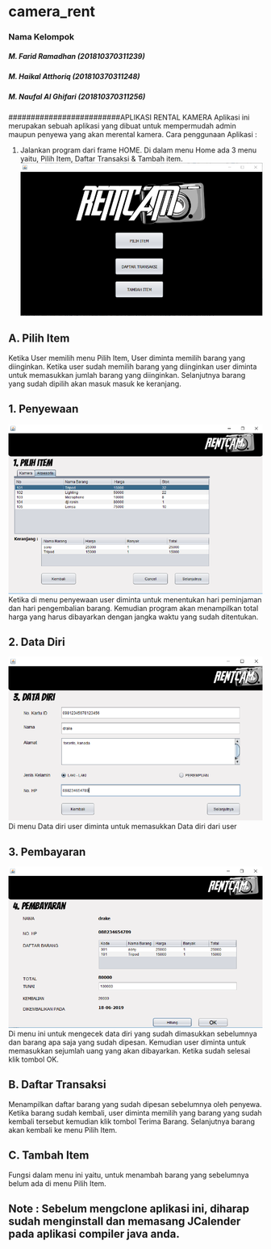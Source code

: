 # camera_rent
### Nama Kelompok
##### M. Farid Ramadhan      (201810370311239)
##### M. Haikal Atthoriq     (201810370311248)
##### M. Naufal Al Ghifari   (201810370311256)
#########################APLIKASI RENTAL KAMERA
Aplikasi ini merupakan sebuah aplikasi yang dibuat untuk mempermudah admin maupun penyewa yang akan merental kamera. 
Cara penggunaan Aplikasi : 
1. Jalankan program dari frame HOME. Di dalam menu Home ada 3 menu yaitu, Pilih Item, Daftar Transaksi & Tambah item.
![Screenshot 1](https://github.com/haikalatth/camera_rent/blob/master/1.PNG)

 ## A. Pilih Item
   Ketika User memilih menu Pilih Item, User diminta memilih barang yang diinginkan. Ketika user sudah memilih barang yang diinginkan user diminta untuk memasukkan jumlah barang yang diinginkan. Selanjutnya barang yang sudah dipilih akan masuk masuk ke keranjang.
 ## 1. Penyewaan
 ![Screenshot 2](https://github.com/haikalatth/camera_rent/blob/master/2.PNG)
   Ketika di menu penyewaan user diminta untuk menentukan hari peminjaman dan hari pengembalian barang. Kemudian program akan menampilkan total harga yang harus dibayarkan dengan jangka waktu yang sudah ditentukan.
 ## 2. Data Diri
 ![Screenshot 3](https://github.com/haikalatth/camera_rent/blob/master/4.PNG)
   Di menu Data diri user diminta untuk memasukkan Data diri dari user
 ## 3. Pembayaran
 ![Screenshot 5](https://github.com/haikalatth/camera_rent/blob/master/5.PNG)
   Di menu ini untuk mengecek data diri yang sudah dimasukkan sebelumnya dan barang apa saja yang sudah dipesan. Kemudian user diminta untuk memasukkan sejumlah uang yang akan dibayarkan. Ketika sudah selesai klik tombol OK.
  
  ## B. Daftar Transaksi
   Menampilkan daftar barang yang sudah dipesan sebelumnya oleh penyewa. Ketika barang sudah kembali, user diminta memilih yang barang yang sudah kembali tersebut kemudian klik tombol Terima Barang. Selanjutnya barang akan kembali ke menu Pilih Item.
 ## C. Tambah Item
   Fungsi dalam menu ini yaitu, untuk menambah barang yang sebelumnya belum ada di menu Pilih Item. 
  
 ## Note : Sebelum mengclone aplikasi ini, diharap sudah menginstall dan memasang JCalender pada aplikasi compiler java anda.
